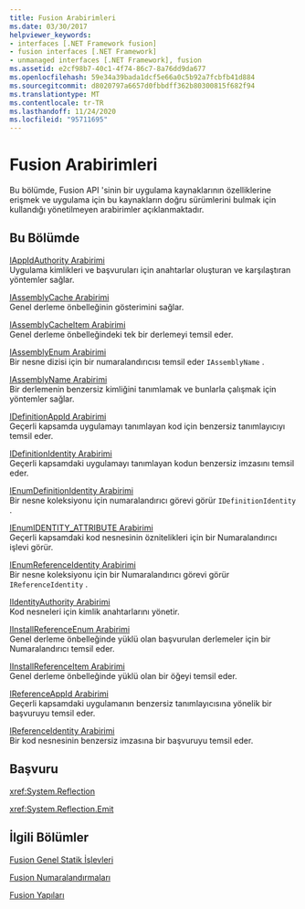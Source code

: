 ```yaml
---
title: Fusion Arabirimleri
ms.date: 03/30/2017
helpviewer_keywords:
- interfaces [.NET Framework fusion]
- fusion interfaces [.NET Framework]
- unmanaged interfaces [.NET Framework], fusion
ms.assetid: e2cf98b7-40c1-4f74-86c7-8a76dd9da677
ms.openlocfilehash: 59e34a39bada1dcf5e66a0c5b92a7fcbfb41d884
ms.sourcegitcommit: d8020797a6657d0fbbdff362b80300815f682f94
ms.translationtype: MT
ms.contentlocale: tr-TR
ms.lasthandoff: 11/24/2020
ms.locfileid: "95711695"
---
```

# <a name="fusion-interfaces"></a>Fusion Arabirimleri

Bu bölümde, Fusion API 'sinin bir uygulama kaynaklarının özelliklerine erişmek ve uygulama için bu kaynakların doğru sürümlerini bulmak için kullandığı yönetilmeyen arabirimler açıklanmaktadır.  
  
## <a name="in-this-section"></a>Bu Bölümde  

 [IAppIdAuthority Arabirimi](iappidauthority-interface.md)  
 Uygulama kimlikleri ve başvuruları için anahtarlar oluşturan ve karşılaştıran yöntemler sağlar.  
  
 [IAssemblyCache Arabirimi](iassemblycache-interface.md)  
 Genel derleme önbelleğinin gösterimini sağlar.  
  
 [IAssemblyCacheItem Arabirimi](iassemblycacheitem-interface.md)  
 Genel derleme önbelleğindeki tek bir derlemeyi temsil eder.  
  
 [IAssemblyEnum Arabirimi](iassemblyenum-interface.md)  
 Bir nesne dizisi için bir numaralandırıcısı temsil eder `IAssemblyName` .  
  
 [IAssemblyName Arabirimi](iassemblyname-interface.md)  
 Bir derlemenin benzersiz kimliğini tanımlamak ve bunlarla çalışmak için yöntemler sağlar.  
  
 [IDefinitionAppId Arabirimi](idefinitionappid-interface.md)  
 Geçerli kapsamda uygulamayı tanımlayan kod için benzersiz tanımlayıcıyı temsil eder.  
  
 [IDefinitionIdentity Arabirimi](idefinitionidentity-interface.md)  
 Geçerli kapsamdaki uygulamayı tanımlayan kodun benzersiz imzasını temsil eder.  
  
 [IEnumDefinitionIdentity Arabirimi](ienumdefinitionidentity-interface.md)  
 Bir nesne koleksiyonu için numaralandırıcı görevi görür `IDefinitionIdentity` .  
  
 [IEnumIDENTITY_ATTRIBUTE Arabirimi](ienumidentity-attribute-interface.md)  
 Geçerli kapsamdaki kod nesnesinin öznitelikleri için bir Numaralandırıcı işlevi görür.  
  
 [IEnumReferenceIdentity Arabirimi](ienumreferenceidentity-interface.md)  
 Bir nesne koleksiyonu için bir Numaralandırıcı görevi görür `IReferenceIdentity` .  
  
 [IIdentityAuthority Arabirimi](iidentityauthority-interface.md)  
 Kod nesneleri için kimlik anahtarlarını yönetir.  
  
 [IInstallReferenceEnum Arabirimi](iinstallreferenceenum-interface.md)  
 Genel derleme önbelleğinde yüklü olan başvurulan derlemeler için bir Numaralandırıcı temsil eder.  
  
 [IInstallReferenceItem Arabirimi](iinstallreferenceitem-interface.md)  
 Genel derleme önbelleğinde yüklü olan bir öğeyi temsil eder.  
  
 [IReferenceAppId Arabirimi](ireferenceappid-interface.md)  
 Geçerli kapsamdaki uygulamanın benzersiz tanımlayıcısına yönelik bir başvuruyu temsil eder.  
  
 [IReferenceIdentity Arabirimi](ireferenceidentity-interface.md)  
 Bir kod nesnesinin benzersiz imzasına bir başvuruyu temsil eder.  
  
## <a name="reference"></a>Başvuru  

 <xref:System.Reflection>  
  
 <xref:System.Reflection.Emit>  
  
## <a name="related-sections"></a>İlgili Bölümler  

 [Fusion Genel Statik İşlevleri](fusion-global-static-functions.md)  
  
 [Fusion Numaralandırmaları](fusion-enumerations.md)  
  
 [Fusion Yapıları](fusion-structures.md)
